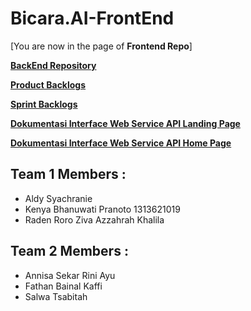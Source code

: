 # Bicara.AI-FrontEnd

[You are now in the page of **Frontend Repo**]

[**BackEnd Repository**](https://github.com/b0ft/Bicara.AI-BackEnd)

[**Product Backlogs**](https://b0ft.notion.site/b0ft/e39a399da64d4735b4841c51a492407a?v=50a7a88d966f40bbb90b0934a7503e08)

[**Sprint Backlogs**](https://b0ft.notion.site/b0ft/c389b2a9568c4419b87fca046d5e9ff3?v=3dc2e43a251145fbbe7866e6d9a54e72)

[**Dokumentasi Interface Web Service API Landing Page**](https://documenter.getpostman.com/view/19255819/2s8YmSqze2)

[**Dokumentasi Interface Web Service API Home Page**](https://documenter.getpostman.com/view/24216905/2s8YmSqzVE)

## Team 1 Members :
- Aldy Syachranie 
- Kenya Bhanuwati Pranoto 1313621019
- Raden Roro Ziva Azzahrah Khalila 

## Team 2 Members :
- Annisa Sekar Rini Ayu 
- Fathan Bainal Kaffi
- Salwa Tsabitah 
